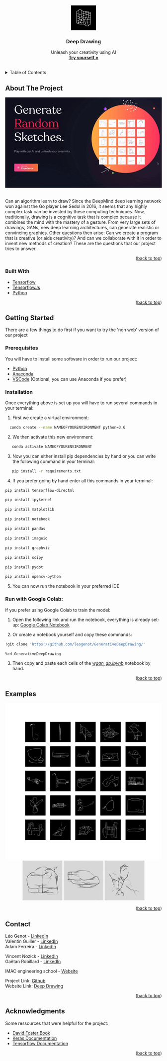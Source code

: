 
<div id="top"></div>

<!-- PROJECT LOGO -->
<br />
<div align="center">
  <a href="https://github.com/leogenot/DeepDrawing">
    <img src="https://github.com/leogenot/DeepDrawing/blob/WGAN-GP/images/logo.png" alt="Logo" width="80" height="80">
  </a>

  <h3 align="center">Deep Drawing</h3>

  <p align="center">
    Unleash your creativity using AI
    <br />
    <a href="https://leogenot.github.io/DeepDrawing"><strong>Try yourself »</strong></a>
    <br /> <br />
</div>

<!-- TABLE OF CONTENTS -->
<details>
  <summary>Table of Contents</summary>
  <ol>
    <li>
      <a href="#about-the-project">About The Project</a>
      <ul>
        <li><a href="#built-with">Built With</a></li>
      </ul>
    </li>
    <li>
      <a href="#getting-started">Getting Started</a>
      <ul>
        <li><a href="#prerequisites">Prerequisites</a></li>
        <li><a href="#installation">Installation</a></li>
      </ul>
    </li>
    <li><a href="#examples">Examples</a></li>
    <li><a href="#contact">Contact</a></li>
    <li><a href="#acknowledgments">Acknowledgments</a></li>
  </ol>
</details>



<!-- ABOUT THE PROJECT -->
## About The Project


<div align="center">
  <a href="https://leogenot.github.io/DeepDrawing/">
    <img src="https://github.com/leogenot/DeepDrawing/blob/WGAN-GP/images/website.gif" alt="Demo">
  </a>
</div>
</Br>


Can an algorithm learn to draw? Since the DeepMind deep learning network won against the Go player Lee Sedol in 2016, it seems that any highly complex task can be invested by these computing techniques. Now, traditionally, drawing is a cognitive task that is complex because it combines the mind with the mastery of a gesture. From very large sets of drawings, GANs, new deep learning architectures, can generate realistic or convincing graphics. Other questions then arise: Can we create a program that is creative (or aids creativity)? And can we collaborate with it in order to invent new methods of creation? These are the questions that our project tries to answer.


<p align="right">(<a href="#top">back to top</a>)</p>



### Built With

* [Tensorflow](https://www.tensorflow.org)
* [TensorflowJs](https://www.tensorflow.org/js)
* [Python](https://www.python.org)

<p align="right">(<a href="#top">back to top</a>)</p>



<!-- GETTING STARTED -->
## Getting Started

There are a few things to do first if you want to try the 'non web' version of our project

### Prerequisites

You will have to install some software in order to run our project:
* [Python](https://www.python.org)
* [Anaconda](https://www.anaconda.com)
* [VSCode](https://code.visualstudio.com) (Optional, you can use Anaconda if you prefer)

### Installation

Once everything above is set up you will have to run several commands in your terminal:

1. First we create a virtual environment:
 ```sh
   conda create --name NAMEOFYOURENVIRONMENT python=3.6
   ```
   
2. We then activate this new environment:
```sh
   conda activate NAMEOFYOURENVIRONMENT
   ```

3. Now you can either install pip dependencies by hand or you can write the following command in your terminal:
```sh
   pip install -r requirements.txt
   ```

4. If you prefer going by hand enter all this commands in your terminal:
```sh
pip install tensorflow-directml
```
```sh
pip install ipykernel
```
```sh
pip install matplotlib
```
```sh
pip install notebook
```
```sh
pip install pandas
```
```sh
pip install imageio
```
```sh
pip install graphviz
```
```sh
pip install scipy
```
```sh
pip install pydot
```
```sh
pip install opencv-python
```
5. You can now run the notebook in your preferred IDE


### Run with Google Colab:

If you prefer using Google Colab to train the model:

1. Open the following link and run the notebook, everything is already set-up:
[Google Colab Notebook](https://colab.research.google.com/drive/1-XMUFnbl9FYbOe-MYNlzNj6Fb-UJqDOB?usp=sharing)

   
2. Or create a notebook yourself and copy these commands:
```sh
!git clone 'https://github.com/leogenot/GenerativeDeepDrawing/'
   ```
   ```sh
   %cd GenerativeDeepDrawing
   ```
   3. Then copy and paste each cells of the [_wgan_gp.ipynb_](https://github.com/leogenot/DeepDrawing/blob/WGAN-GP/wgan_gp.ipynb) notebook by hand.
   
<p align="right">(<a href="#top">back to top</a>)</p>

<!-- EXAMPLES -->
## Examples
<div align="center">
  <img src="https://github.com/leogenot/DeepDrawing/blob/WGAN-GP/images/sample_0.png" alt="Sample">
  <img src="https://github.com/leogenot/DeepDrawing/blob/WGAN-GP/images/gif.gif" alt="Gif1">
  <img src="https://github.com/leogenot/DeepDrawing/blob/WGAN-GP/images/gif2.gif" alt="Gif2">
  <img src="https://github.com/leogenot/DeepDrawing/blob/WGAN-GP/images/gif3.gif" alt="Gif3">
 </div>
<p align="right">(<a href="#top">back to top</a>)</p>



<!-- CONTACT -->
## Contact

Léo Genot - [LinkedIn](https://www.linkedin.com/in/leo-genot/)</br>
Valentin Guiller - [LinkedIn]()</br>
Adam Ferreira - [LinkedIn](https://www.linkedin.com/in/ad-ferreira/)

Vincent Nozick - [LinkedIn](https://www.linkedin.com/in/vincent-nozick-8030132/)</br>
Gaëtan Robillard - [LinkedIn](https://www.linkedin.com/in/gaetanrobillard/)

IMAC engineering school - [Website](https://www.ingenieur-imac.fr)

Project Link: [Github](https://github.com/leogenot/DeepDrawing)</br>
Website Link: [Deep Drawing](https://leogenot.github.io/DeepDrawing)

<p align="right">(<a href="#top">back to top</a>)</p>



<!-- ACKNOWLEDGMENTS -->
## Acknowledgments

Some ressources that were helpful for the project:

* [David Foster Book](https://www.amazon.fr/Generative-Deep-Learning-Teaching-Machines/dp/1492041947)
* [Keras Documentation](https://keras.io/api/)
* [Tensorflow Documentation](https://www.tensorflow.org)

<p align="right">(<a href="#top">back to top</a>)</p>



<!-- MARKDOWN LINKS & IMAGES -->
<!-- https://www.markdownguide.org/basic-syntax/#reference-style-links -->
[sample-image]: https://github.com/leogenot/DeepDrawing/blob/WGAN-GP/images/sample_0.png
[gif1-image]: https://github.com/leogenot/DeepDrawing/blob/WGAN-GP/images/gif.gif
[gif2-image]: https://github.com/leogenot/DeepDrawing/blob/WGAN-GP/images/gif2.gif
[gif3-image]: https://github.com/leogenot/DeepDrawing/blob/WGAN-GP/images/gif3.gif
